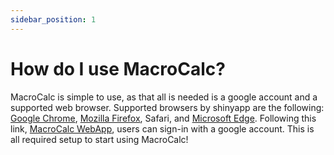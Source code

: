 ```yaml
---
sidebar_position: 1
---
```


# How do I use MacroCalc?
MacroCalc is simple to use, as that all is needed is a google account and a supported web browser. Supported browsers by shinyapp are the following: [Google Chrome](https://www.google.com/chrome/), [Mozilla Firefox](https://www.mozilla.org/en-US/firefox/new/), Safari, and [Microsoft Edge](https://support.microsoft.com/en-us/windows/internet-explorer-downloads-d49e1f0d-571c-9a7b-d97e-be248806ca70). Following this link, [MacroCalc WebApp](https://macrocalc.shinyapps.io/Nutrient_Calculator-master/?_ga=2.178470503.291993172.1681780141-1523152404.1681330820), users can sign-in with a google account. This is all required setup to start using MacroCalc!
